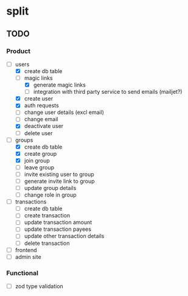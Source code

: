 # split

## TODO

### Product

- [ ] users
  - [x] create db table
  - [ ] magic links
    - [x] generate magic links
    - [ ] integration with third party service to send emails (mailjet?)
  - [x] create user
  - [x] auth requests
  - [ ] change user details (excl email)
  - [ ] change email
  - [x] deactivate user
  - [ ] delete user
- [ ] groups
  - [x] create db table
  - [x] create group
  - [x] join group
  - [ ] leave group
  - [ ] invite existing user to group
  - [ ] generate invite link to group
  - [ ] update group details
  - [ ] change role in group
- [ ] transactions
  - [ ] create db table
  - [ ] create transaction
  - [ ] update transaction amount
  - [ ] update transaction payees
  - [ ] update other transaction details
  - [ ] delete transaction
- [ ] frontend
- [ ] admin site

### Functional

- [ ] zod type validation
